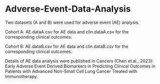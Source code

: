 # Adverse-Event-Data-Analysis
Two datasets (A and B) were used for adverse event (AE) analysis.

Cohort A: AE.dataA.csv for AE data and clin.dataA.csv for the corresponding clinical outcomes.

Cohort B: AE.dataB.csv for AE data and clin.dataB.csv for the corresponding clinical outcomes.

Details of AE data analysis were published in Cancers (Chen et.al., 2023): Early Adverse Event Derived Biomarkers in Predicting Clinical Outcomes in Patients with Advanced Non-Small Cell Lung Cancer Treated with Immunotherapy. 
